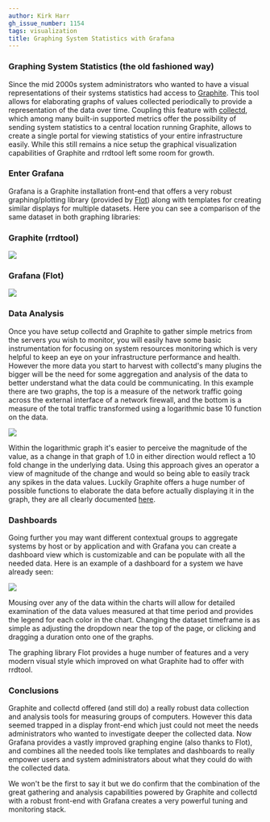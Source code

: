 ```yaml
---
author: Kirk Harr
gh_issue_number: 1154
tags: visualization
title: Graphing System Statistics with Grafana
---
```


### Graphing System Statistics (the old fashioned way)

Since the mid 2000s system administrators who wanted to have a visual representations of their systems statistics had access to [Graphite](https://github.com/graphite-project/graphite-web). This tool allows for elaborating graphs of values collected periodically to provide a representation of the data over time. Coupling this feature with [collectd](https://collectd.org/), which among many built-in supported metrics offer the possibility of sending system statistics to a central location running Graphite, allows to create a single portal for viewing statistics of your entire infrastructure easily.
While this still remains a nice setup the graphical visualization capabilities of Graphite and rrdtool left some room for growth.

### Enter Grafana

Grafana is a Graphite installation front-end that offers a very robust graphing/plotting library (provided by [Flot](http://www.flotcharts.org/)) along with templates for creating similar displays for multiple datasets. Here you can see a comparison of the same dataset in both graphing libraries:

### Graphite (rrdtool)

<a href="/blog/2015/08/21/graphing-system-statistics-with-grafana/image-0-big.png" imageanchor="1"><img border="0" src="/blog/2015/08/21/graphing-system-statistics-with-grafana/image-0.png"/></a>

### Grafana (Flot)

<a href="/blog/2015/08/21/graphing-system-statistics-with-grafana/image-1-big.png" imageanchor="1"><img border="0" src="/blog/2015/08/21/graphing-system-statistics-with-grafana/image-1.png"/></a>

### Data Analysis

Once you have setup collectd and Graphite to gather simple metrics from the servers you wish to monitor, you will easily have some basic instrumentation for focusing on system resources monitoring which is very helpful to keep an eye on your infrastructure performance and health.
However the more data you start to harvest with collectd's many plugins the bigger will be the need for some aggregation and analysis of the data to better understand what the data could be communicating.
In this example there are two graphs, the top is a measure of the network traffic going across the external interface of a network firewall, and the bottom is a measure of the total traffic transformed using a logarithmic base 10 function on the data.

<a href="/blog/2015/08/21/graphing-system-statistics-with-grafana/image-2-big.png" imageanchor="1"><img border="0" src="/blog/2015/08/21/graphing-system-statistics-with-grafana/image-2.png"/></a>

Within the logarithmic graph it's easier to perceive the magnitude of the value, as a change in that graph of 1.0 in either direction would reflect a 10 fold change in the underlying data. Using this approach gives an operator a view of magnitude of the change and would so being able to easily track any spikes in the data values.
Luckily Graphite offers a huge number of possible functions to elaborate the data before actually displaying it in the graph, they are all clearly documented [here](http://graphite.readthedocs.org/en/latest/functions.html).

### Dashboards

Going further you may want different contextual groups to aggregate systems by host or by application and with Grafana you can create a dashboard view which is customizable and can be populate with all the needed data. Here is an example of a dashboard for a system we have already seen:

<a href="/blog/2015/08/21/graphing-system-statistics-with-grafana/image-3-big.png" imageanchor="1"><img border="0" src="/blog/2015/08/21/graphing-system-statistics-with-grafana/image-3.png"/></a>

Mousing over any of the data within the charts will allow for detailed examination of the data values measured at that time period and provides the legend for each color in the chart.
Changing the dataset timeframe is as simple as adjusting the dropdown near the top of the page, or clicking and dragging a duration onto one of the graphs.

The graphing library Flot provides a huge number of features and a very modern visual style which improved on what Graphite had to offer with rrdtool.

### Conclusions

Graphite and collectd offered (and still do) a really robust data collection and analysis tools for measuring groups of computers.
However this data seemed trapped in a display front-end which just could not meet the needs administrators who wanted to investigate deeper the collected data.
Now Grafana provides a vastly improved graphing engine (also thanks to Flot), and combines all the needed tools like templates and dashboards to really empower users and system administrators about what they could do with the collected data.

We won't be the first to say it but we do confirm that the combination of the great gathering and analysis capabilities powered by Graphite and collectd with a robust front-end with Grafana creates a very powerful tuning and monitoring stack.
